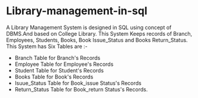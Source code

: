 # Library-management-in-sql

A Library Management System is designed in SQL using concept of DBMS.And based on College Library.
This System Keeps records of Branch, Employees, Students, Books, Book Issue_Status and Books Return_Status.
This System has Six Tables are :- 
- Branch Table for Branch's Records 
- Employee Table for Employee's Records 
- Student Table for Student's Records 
- Books Table for Book's Records 
- Isuue_Status Table for Book_issue Status's Records 
- Return_Status Table for Book_return Status's Records.
